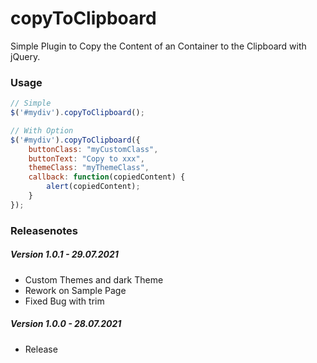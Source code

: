 # copyToClipboard
Simple Plugin to Copy the Content of an Container to the Clipboard with jQuery.


### Usage
```javascript
// Simple
$('#mydiv').copyToClipboard();

// With Option
$('#mydiv').copyToClipboard({
    buttonClass: "myCustomClass",
    buttonText: "Copy to xxx",
    themeClass: "myThemeClass",
    callback: function(copiedContent) {
        alert(copiedContent);
    }
});

```


### Releasenotes

##### Version 1.0.1 - 29.07.2021
- Custom Themes and dark Theme
- Rework on Sample Page
- Fixed Bug with trim

##### Version 1.0.0 - 28.07.2021
- Release